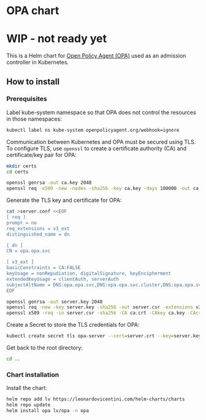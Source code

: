 # OPA chart

# WIP - not ready yet

This is a Helm chart for [Open Policy Agent (OPA)](https://www.openpolicyagent.org/docs/latest/kubernetes-tutorial/) used as an admission controller in Kubernetes.

## How to install

### Prerequisites

Label kube-system namespace so that OPA does not control the resources in those namespaces:
```bash
kubectl label ns kube-system openpolicyagent.org/webhook=ignore
```

Communication between Kubernetes and OPA must be secured using TLS. 
To configure TLS, use `openssl` to create a certificate authority (CA) and certificate/key pair for OPA:

```sh
mkdir certs
cd certs
```

```sh
openssl genrsa -out ca.key 2048
openssl req -x509 -new -nodes -sha256 -key ca.key -days 100000 -out ca.crt -subj "/CN=admission_ca"
```

Generate the TLS key and certificate for OPA:
```sh
cat >server.conf <<EOF
[ req ]
prompt = no
req_extensions = v3_ext
distinguished_name = dn

[ dn ]
CN = opa.opa.svc

[ v3_ext ]
basicConstraints = CA:FALSE
keyUsage = nonRepudiation, digitalSignature, keyEncipherment
extendedKeyUsage = clientAuth, serverAuth
subjectAltName = DNS:opa.opa.svc,DNS:opa.opa.svc.cluster,DNS:opa.opa.svc.cluster.local
EOF
```

```sh
openssl genrsa -out server.key 2048
openssl req -new -key server.key -sha256 -out server.csr -extensions v3_ext -config server.conf
openssl x509 -req -in server.csr -sha256 -CA ca.crt -CAkey ca.key -CAcreateserial -out server.crt -days 100000 -extensions v3_ext -extfile server.conf
```

Create a Secret to store the TLS credentials for OPA:
```sh
kubectl create secret tls opa-server --cert=server.crt --key=server.key --namespace opa
```

Get back to the root directory:
```sh
cd ..
```

### Chart installation

Install the chart:
```sh
helm repo add lv https://leonardovicentini.com/helm-charts/charts
helm repo update
helm install opa lv/opa -n opa
```
